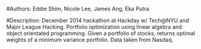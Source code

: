 
#Authors:
Eddie Shim,
Nicole Lee,
James Ang,
Eka Putra

#Description:
December 2014 hackathon at Hackday w/ Tech@NYU and Major League Hacking. Portfolio optimization using linear algebra and object orientated programming. Given a portfolio of stocks, returns optimal weights of a minimum variance portfolio. Data taken from Nasdaq.

